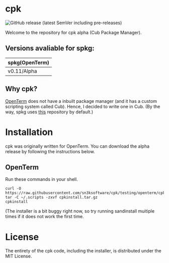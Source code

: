 # cpk
![GitHub release (latest SemVer including pre-releases)](https://img.shields.io/github/v/release/sn3ksoftware/sandpkg?include_prereleases&sort=semver)

Welcome to the repository for cpk alpha (Cub Package Manager).

## Versions avaliable for spkg:
spkg(OpenTerm) |
------------ |
v0.11/Alpha |

## Why cpk?
[OpenTerm](https://github.com/louisdh/openterm) does not have a inbuilt package manager (and it has a custom scripting system called Cub).
Hence, I decided to write one in Cub.
(By the way, spkg uses [this](https://github.com/sn3ksoftware/sandboxrepo) repository by default.)

# Installation
cpk was originally written for OpenTerm.
You can download the alpha release by following the instructions below.

## OpenTerm
Run these commands in your shell.

```
curl -O https://raw.githubusercontent.com/sn3ksoftware/cpk/testing/openterm/cpkinstall.tar.gz
tar -C ~/.scripts -zxvf cpkinstall.tar.gz
cpkinstall
```
(The installer is a bit buggy right now, so try running sandinstall muitiple times if it does not work the first time.

# License
The entirety of the cpk code, including the installer, is distributed under the MIT License.
